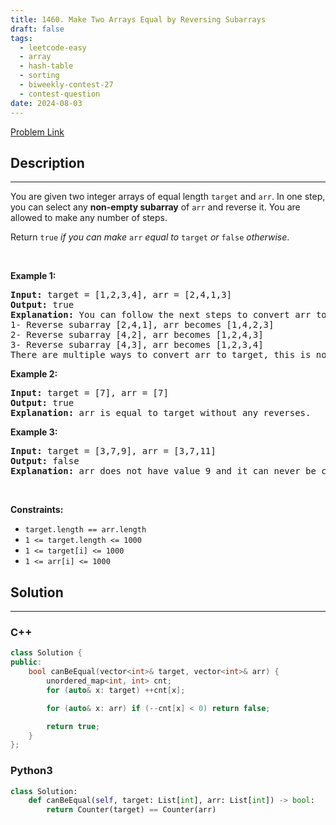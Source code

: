 ```yaml
---
title: 1460. Make Two Arrays Equal by Reversing Subarrays
draft: false
tags: 
  - leetcode-easy
  - array
  - hash-table
  - sorting
  - biweekly-contest-27
  - contest-question
date: 2024-08-03
---
```


[Problem Link](https://leetcode.com/problems/make-two-arrays-equal-by-reversing-subarrays/)

## Description

---
<p>You are given two integer arrays of equal length <code>target</code> and <code>arr</code>. In one step, you can select any <strong>non-empty subarray</strong> of <code>arr</code> and reverse it. You are allowed to make any number of steps.</p>

<p>Return <code>true</code> <em>if you can make </em><code>arr</code><em> equal to </em><code>target</code><em>&nbsp;or </em><code>false</code><em> otherwise</em>.</p>

<p>&nbsp;</p>
<p><strong class="example">Example 1:</strong></p>

<pre>
<strong>Input:</strong> target = [1,2,3,4], arr = [2,4,1,3]
<strong>Output:</strong> true
<strong>Explanation:</strong> You can follow the next steps to convert arr to target:
1- Reverse subarray [2,4,1], arr becomes [1,4,2,3]
2- Reverse subarray [4,2], arr becomes [1,2,4,3]
3- Reverse subarray [4,3], arr becomes [1,2,3,4]
There are multiple ways to convert arr to target, this is not the only way to do so.
</pre>

<p><strong class="example">Example 2:</strong></p>

<pre>
<strong>Input:</strong> target = [7], arr = [7]
<strong>Output:</strong> true
<strong>Explanation:</strong> arr is equal to target without any reverses.
</pre>

<p><strong class="example">Example 3:</strong></p>

<pre>
<strong>Input:</strong> target = [3,7,9], arr = [3,7,11]
<strong>Output:</strong> false
<strong>Explanation:</strong> arr does not have value 9 and it can never be converted to target.
</pre>

<p>&nbsp;</p>
<p><strong>Constraints:</strong></p>

<ul>
	<li><code>target.length == arr.length</code></li>
	<li><code>1 &lt;= target.length &lt;= 1000</code></li>
	<li><code>1 &lt;= target[i] &lt;= 1000</code></li>
	<li><code>1 &lt;= arr[i] &lt;= 1000</code></li>
</ul>


## Solution

---
### C++
``` cpp title='make-two-arrays-equal-by-reversing-subarrays'
class Solution {
public:
    bool canBeEqual(vector<int>& target, vector<int>& arr) {
        unordered_map<int, int> cnt;
        for (auto& x: target) ++cnt[x];

        for (auto& x: arr) if (--cnt[x] < 0) return false;

        return true;
    }
};
```
### Python3
``` py title='make-two-arrays-equal-by-reversing-subarrays'
class Solution:
    def canBeEqual(self, target: List[int], arr: List[int]) -> bool:
        return Counter(target) == Counter(arr)
```

